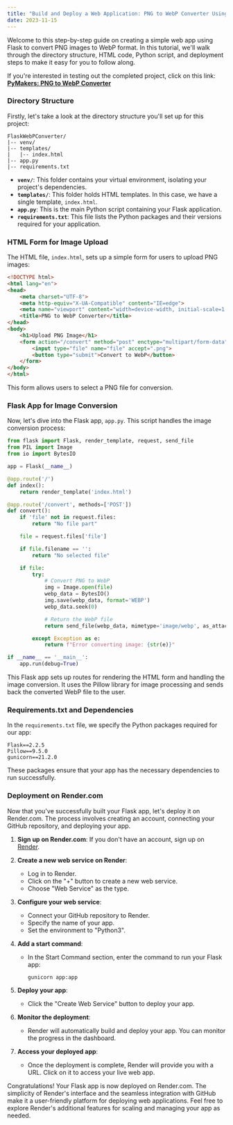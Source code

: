 ```yaml
---
title: "Build and Deploy a Web Application: PNG to WebP Converter Using Flask, GitHub and Render"
date: 2023-11-15
---
```


Welcome to this step-by-step guide on creating a simple web app using Flask to convert PNG images to WebP format. In this tutorial, we'll walk through the directory structure, HTML code, Python script, and deployment steps to make it easy for you to follow along.

If you're interested in testing out the completed project, click on this link: <a href="https://png-web-converter.onrender.com" target="_blank"><strong>PyMakers: PNG to WebP Converter</strong></a>

### Directory Structure

Firstly, let's take a look at the directory structure you'll set up for this project:

```
FlaskWebPConverter/
|-- venv/
|-- templates/
|   |-- index.html
|-- app.py
|-- requirements.txt
```

- **`venv/`**: This folder contains your virtual environment, isolating your project's dependencies.
- **`templates/`**: This folder holds HTML templates. In this case, we have a single template, `index.html`.
- **`app.py`**: This is the main Python script containing your Flask application.
- **`requirements.txt`**: This file lists the Python packages and their versions required for your application.

### HTML Form for Image Upload

The HTML file, `index.html`, sets up a simple form for users to upload PNG images:

```html
<!DOCTYPE html>
<html lang="en">
<head>
    <meta charset="UTF-8">
    <meta http-equiv="X-UA-Compatible" content="IE=edge">
    <meta name="viewport" content="width=device-width, initial-scale=1.0">
    <title>PNG to WebP Converter</title>
</head>
<body>
    <h1>Upload PNG Image</h1>
    <form action="/convert" method="post" enctype="multipart/form-data">
        <input type="file" name="file" accept=".png">
        <button type="submit">Convert to WebP</button>
    </form>
</body>
</html>
```

This form allows users to select a PNG file for conversion.

### Flask App for Image Conversion

Now, let's dive into the Flask app, `app.py`. This script handles the image conversion process:

```python
from flask import Flask, render_template, request, send_file
from PIL import Image
from io import BytesIO

app = Flask(__name__)

@app.route('/')
def index():
    return render_template('index.html')

@app.route('/convert', methods=['POST'])
def convert():
    if 'file' not in request.files:
        return "No file part"

    file = request.files['file']

    if file.filename == '':
        return "No selected file"

    if file:
        try:
            # Convert PNG to WebP
            img = Image.open(file)
            webp_data = BytesIO()
            img.save(webp_data, format='WEBP')
            webp_data.seek(0)

            # Return the WebP file
            return send_file(webp_data, mimetype='image/webp', as_attachment=True, download_name='converted.webp')

        except Exception as e:
            return f"Error converting image: {str(e)}"

if __name__ == '__main__':
    app.run(debug=True)
```

This Flask app sets up routes for rendering the HTML form and handling the image conversion. It uses the Pillow library for image processing and sends back the converted WebP file to the user.

### Requirements.txt and Dependencies

In the `requirements.txt` file, we specify the Python packages required for our app:

```
Flask==2.2.5
Pillow==9.5.0
gunicorn==21.2.0
```

These packages ensure that your app has the necessary dependencies to run successfully.

### Deployment on Render.com

Now that you've successfully built your Flask app, let's deploy it on Render.com. The process involves creating an account, connecting your GitHub repository, and deploying your app.

1. **Sign up on Render.com**: If you don't have an account, sign up on [Render](https://render.com/).

2. **Create a new web service on Render**:
   - Log in to Render.
   - Click on the "+" button to create a new web service.
   - Choose "Web Service" as the type.

3. **Configure your web service**:
   - Connect your GitHub repository to Render.
   - Specify the name of your app.
   - Set the environment to "Python3".

4. **Add a start command**:
   - In the Start Command section, enter the command to run your Flask app:

     ```bash
     gunicorn app:app
     ```

5. **Deploy your app**:
   - Click the "Create Web Service" button to deploy your app.

6. **Monitor the deployment**:
   - Render will automatically build and deploy your app. You can monitor the progress in the dashboard.

7. **Access your deployed app**:
   - Once the deployment is complete, Render will provide you with a URL. Click on it to access your live web app.

Congratulations! Your Flask app is now deployed on Render.com. The simplicity of Render's interface and the seamless integration with GitHub make it a user-friendly platform for deploying web applications. Feel free to explore Render's additional features for scaling and managing your app as needed.